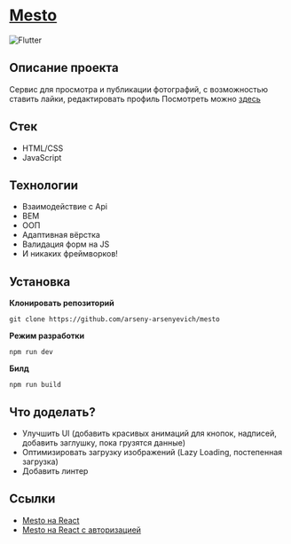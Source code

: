 # [Mesto](https://arseny-arsenyevich.github.io/mesto/)

![Flutter](https://img.shields.io/badge/status-release-<COLOR>)

## **Описание проекта**
Сервис для просмотра и публикации фотографий, с возможностью ставить лайки, редактировать профиль
Посмотреть можно [здесь](https://arseny-arsenyevich.github.io/mesto/)

## **Стек**
+ HTML/CSS
+ JavaScript

## **Технологии**
+ Взаимодействие с Api
+ BEM
+ ООП
+ Адаптивная вёрстка
+ Валидация форм на JS
+ И никаких фреймворков!

## **Установка**
__Клонировать репозиторий__
```
git clone https://github.com/arseny-arsenyevich/mesto
```

__Режим разработки__
```
npm run dev
```

__Билд__
```
npm run build
```

## **Что доделать?**
+ Улучшить UI (добавить красивых анимаций для кнопок, надписей, добавить заглушку, пока грузятся данные)
+ Оптимизировать загрузку изображений (Lazy Loading, постепенная загрузка)
+ Добавить линтер

## **Ссылки**
+ [Mesto на React](https://github.com/arseny-arsenyevich/mesto-react)
+ [Mesto на React с авторизацией](https://github.com/arseny-arsenyevich/react-mesto-auth)